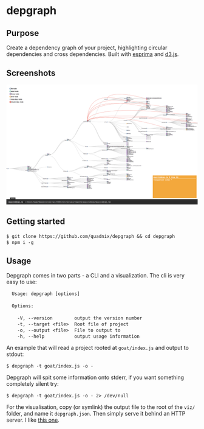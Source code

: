 # depgraph

## Purpose

Create a dependency graph of your project, highlighting circular dependencies and cross dependencies. Built with [esprima](https://esprima.org/) and [d3.js](https://d3js.org/).

## Screenshots

![Depgraph screenshot](./screenshots/one.png)

## Getting started

```
$ git clone https://github.com/quadnix/depgraph && cd depgraph
$ npm i -g
```

## Usage

Depgraph comes in two parts - a CLI and a visualization. The cli is very easy to use:

```
  Usage: depgraph [options]

  Options:

    -V, --version        output the version number
    -t, --target <file>  Root file of project
    -o, --output <file>  File to output to
    -h, --help           output usage information
```

An example that will read a project rooted at `goat/index.js` and output to stdout:

```
$ depgraph -t goat/index.js -o -
```

Depgraph will spit some information onto stderr, if you want something completely silent try:

```
$ depgraph -t goat/index.js -o - 2> /dev/null
```

For the visualisation, copy (or symlink) the output file to the root of the `viz/` folder, and name it `depgraph.json`. Then simply serve it behind an HTTP server. I like [this one](https://www.npmjs.com/package/http-server).

